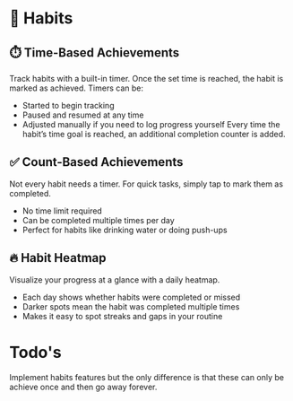 # 🌟 Habits
## ⏱️ Time-Based Achievements

Track habits with a built-in timer. Once the set time is reached, the habit is marked as achieved.
Timers can be:
- Started to begin tracking
- Paused and resumed at any time
- Adjusted manually if you need to log progress yourself
Every time the habit’s time goal is reached, an additional completion counter is added.

## ✅ Count-Based Achievements

Not every habit needs a timer. For quick tasks, simply tap to mark them as completed.
- No time limit required
- Can be completed multiple times per day
- Perfect for habits like drinking water or doing push-ups

## 🔥 Habit Heatmap

Visualize your progress at a glance with a daily heatmap.
- Each day shows whether habits were completed or missed
- Darker spots mean the habit was completed multiple times
- Makes it easy to spot streaks and gaps in your routine


# Todo's

Implement habits features but the only difference is that these can only be achieve once and then go away forever.